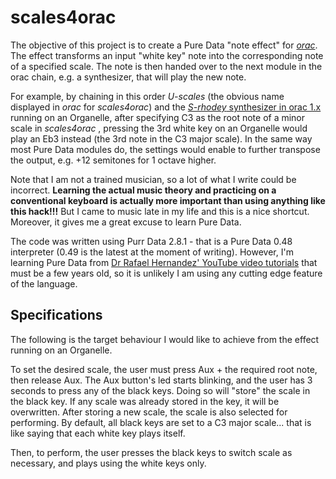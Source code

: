 scales4orac
===========

The objective of this project is to create a Pure Data "note effect" for *[orac](https://github.com/TheTechnobear/Orac)*. The effect transforms an input "white key" note into the corresponding note of a specified scale. The note is then handed over to the next module in the orac chain, e.g. a synthesizer, that will play the new note.

For example, by chaining in this order *U-scales* (the obvious name displayed in *orac* for *scales4orac*) and the [*S-rhodey* synthesizer in orac 1.x](https://github.com/TheTechnobear/Orac/tree/master/Organelle/orac/modules/S-rhodey) running on an Organelle, after specifying C3 as the root note of a minor scale in *scales4orac* , pressing the 3rd white key on an Organelle would play an Eb3 instead (the 3rd note in the C3 major scale). In the same way most Pure Data modules do, the settings would enable to further transpose the output, e.g. +12 semitones for 1 octave higher.

Note that I am not a trained musician, so a lot of what I write could be incorrect. **Learning the actual music theory and practicing on a conventional keyboard is actually more important than using anything like this hack!!!** But I came to music late in my life and this is a nice shortcut. Moreover, it gives me a great excuse to learn Pure Data.

The code was written using Purr Data 2.8.1 - that is a Pure Data 0.48 interpreter (0.49 is the latest at the moment of writing). However, I'm learning Pure Data from [Dr Rafael Hernandez' YouTube video tutorials](https://www.youtube.com/playlist?list=PL4B9054632F465780) that must be a few years old, so it is unlikely I am using any cutting edge feature of the language.

## Specifications

The following is the target behaviour I would like to achieve from the effect running on an Organelle.

To set the desired scale, the user must press Aux + the required root note, then release Aux. The Aux button's led starts blinking, and the user has 3 seconds to press any of the black keys. Doing so will "store" the scale in the black key. If any scale was already stored in the key, it will be overwritten. After storing a new scale, the scale is also selected for performing. By default, all black keys are set to a C3 major scale... that is like saying that each white key plays itself.

Then, to perform, the user presses the black keys to switch scale as necessary, and plays using the white keys only.
